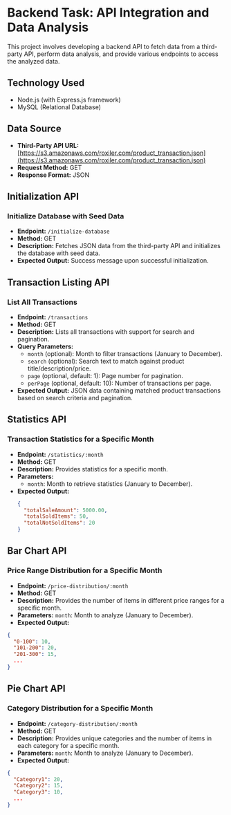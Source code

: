 # Backend Task: API Integration and Data Analysis

This project involves developing a backend API to fetch data from a third-party API, perform data analysis, and provide various endpoints to access the analyzed data.

## Technology Used
- Node.js (with Express.js framework)
- MySQL (Relational Database)

## Data Source
- **Third-Party API URL:** [https://s3.amazonaws.com/roxiler.com/product_transaction.json](https://s3.amazonaws.com/roxiler.com/product_transaction.json)
- **Request Method:** GET
- **Response Format:** JSON

## Initialization API

### Initialize Database with Seed Data
- **Endpoint:** `/initialize-database`
- **Method:** GET
- **Description:** Fetches JSON data from the third-party API and initializes the database with seed data.
- **Expected Output:** Success message upon successful initialization.

## Transaction Listing API

### List All Transactions
- **Endpoint:** `/transactions`
- **Method:** GET
- **Description:** Lists all transactions with support for search and pagination.
- **Query Parameters:**
  - `month` (optional): Month to filter transactions (January to December).
  - `search` (optional): Search text to match against product title/description/price.
  - `page` (optional, default: 1): Page number for pagination.
  - `perPage` (optional, default: 10): Number of transactions per page.
- **Expected Output:** JSON data containing matched product transactions based on search criteria and pagination.

## Statistics API

### Transaction Statistics for a Specific Month
- **Endpoint:** `/statistics/:month`
- **Method:** GET
- **Description:** Provides statistics for a specific month.
- **Parameters:**
  - `month`: Month to retrieve statistics (January to December).
- **Expected Output:**
  ```json
  {
    "totalSaleAmount": 5000.00,
    "totalSoldItems": 50,
    "totalNotSoldItems": 20
  }

## Bar Chart API
### Price Range Distribution for a Specific Month
- **Endpoint:** `/price-distribution/:month`
- **Method:** GET
- **Description:** Provides the number of items in different price ranges for a specific month.
- **Parameters:**
`month`: Month to analyze (January to December).
- **Expected Output:**
```json
{
  "0-100": 10,
  "101-200": 20,
  "201-300": 15,
  ...
}
```
## Pie Chart API
### Category Distribution for a Specific Month
- **Endpoint:** `/category-distribution/:month`
- **Method:** GET
- **Description:** Provides unique categories and the number of items in each category for a specific month.
- **Parameters:**
`month`: Month to analyze (January to December).
- **Expected Output:**
```json
{
  "Category1": 20,
  "Category2": 15,
  "Category3": 10,
  ...
}
```
